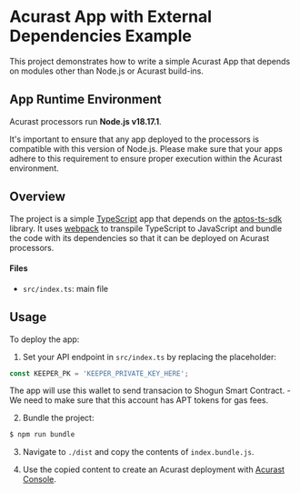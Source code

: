 # Acurast App with External Dependencies Example

This project demonstrates how to write a simple Acurast App that depends on modules other than Node.js or Acurast build-ins.

## App Runtime Environment

Acurast processors run **Node.js v18.17.1**.

It's important to ensure that any app deployed to the processors is compatible with this version of Node.js. Please make sure that your apps adhere to this requirement to ensure proper execution within the Acurast environment.

## Overview

The project is a simple [TypeScript](https://www.typescriptlang.org/) app that depends on the [aptos-ts-sdk](https://github.com/aptos-labs/aptos-ts-sdk) library. It uses [webpack](https://webpack.js.org/) to transpile TypeScript to JavaScript and bundle the code with its dependencies so that it can be deployed on Acurast processors.

#### Files
- `src/index.ts`: main file

## Usage

To deploy the app:

1. Set your API endpoint in `src/index.ts` by replacing the placeholder:
```typescript
const KEEPER_PK = 'KEEPER_PRIVATE_KEY_HERE';
```

The app will use this wallet to send transacion to Shogun Smart Contract. - We need to make sure that this account has APT tokens for gas fees.


2. Bundle the project:
```bash
$ npm run bundle
```

3. Navigate to `./dist` and copy the contents of `index.bundle.js`.

4. Use the copied content to create an Acurast deployment with [Acurast Console](https://console.acurast.com/).

